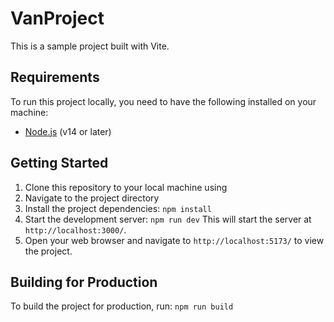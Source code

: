 # VanProject


This is a sample project built with Vite. 

## Requirements

To run this project locally, you need to have the following installed on your machine:

- [Node.js](https://nodejs.org/) (v14 or later)

## Getting Started

1. Clone this repository to your local machine using
2. Navigate to the project directory
3. Install the project dependencies: `npm install`
4. Start the development server: `npm run dev`
This will start the server at `http://localhost:3000/`.
5. Open your web browser and navigate to `http://localhost:5173/` to view the project.
## Building for Production
To build the project for production, run: `npm run build`

